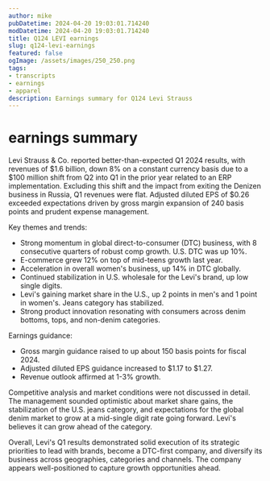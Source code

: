 ```yaml
---
author: mike
pubDatetime: 2024-04-20 19:03:01.714240
modDatetime: 2024-04-20 19:03:01.714240
title: Q124 LEVI earnings
slug: q124-levi-earnings
featured: false
ogImage: /assets/images/250_250.png
tags:
- transcripts
- earnings
- apparel
description: Earnings summary for Q124 Levi Strauss
---
```

# earnings summary

Levi Strauss & Co. reported better-than-expected Q1 2024 results, with revenues of $1.6 billion, down 8% on a constant currency basis due to a $100 million shift from Q2 into Q1 in the prior year related to an ERP implementation. Excluding this shift and the impact from exiting the Denizen business in Russia, Q1 revenues were flat. Adjusted diluted EPS of $0.26 exceeded expectations driven by gross margin expansion of 240 basis points and prudent expense management.

Key themes and trends:
- Strong momentum in global direct-to-consumer (DTC) business, with 8 consecutive quarters of robust comp growth. U.S. DTC was up 10%.
- E-commerce grew 12% on top of mid-teens growth last year. 
- Acceleration in overall women's business, up 14% in DTC globally.
- Continued stabilization in U.S. wholesale for the Levi's brand, up low single digits.
- Levi's gaining market share in the U.S., up 2 points in men's and 1 point in women's. Jeans category has stabilized.
- Strong product innovation resonating with consumers across denim bottoms, tops, and non-denim categories.

Earnings guidance:
- Gross margin guidance raised to up about 150 basis points for fiscal 2024.
- Adjusted diluted EPS guidance increased to $1.17 to $1.27.
- Revenue outlook affirmed at 1-3% growth.

Competitive analysis and market conditions were not discussed in detail. The management sounded optimistic about market share gains, the stabilization of the U.S. jeans category, and expectations for the global denim market to grow at a mid-single digit rate going forward. Levi's believes it can grow ahead of the category.

Overall, Levi's Q1 results demonstrated solid execution of its strategic priorities to lead with brands, become a DTC-first company, and diversify its business across geographies, categories and channels. The company appears well-positioned to capture growth opportunities ahead.